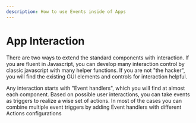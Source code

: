 ```yaml
---
description: How to use Events inside of Apps
---
```


# App Interaction

There are two ways to extend the standard components with interaction. If you are fluent in Javascript, you can develop many interaction control by classic javascript with many helper functions. If you are not "the hacker", you will find the existing GUI elements and controls for interaction helpful.

Any interaction starts with "Event handlers", which you will find at almost each component. Based on possible user interactions, you can take events as triggers to realize a wise set of actions. In most of the cases you can combine multiple event triggers by adding Event handlers with different Actions configurations
